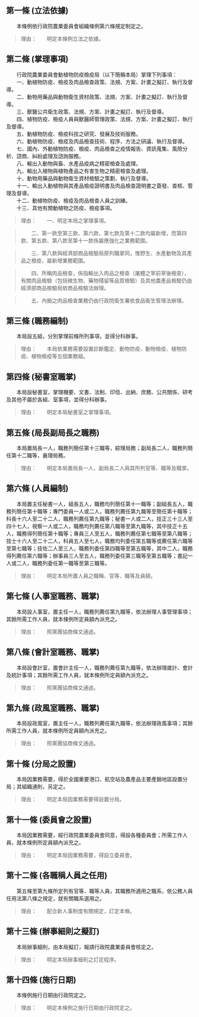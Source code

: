 第一條 (立法依據)
-----------------
　　本條例依行政院農業委員會組織條例第六條規定制定之。  
> 理由：　　明定本條例立法之依據。



第二條 (掌理事項)
-----------------
　　行政院農業委員會動植物防疫檢疫局（以下簡稱本局）掌理下列事項：  
　　一、動植物防疫、檢疫及肉品檢查政策、法規、方案、計畫之擬訂、執行及督導。  
　　二、動物用藥品與動物衛生資材政策、法規、方案、計畫之擬訂、執行及督導。  
　　三、獸醫公共衛生政策、法規、方案、計畫之擬訂、執行及督導。  
　　四、植物防疫、檢疫人員與獸醫師管理政策、法規、方案、計畫之擬訂、執行及督導。  
　　五、動植物防疫、檢疫科技之研究、發展及技術服務。  
　　六、動植物防疫、檢疫及肉品檢查技術、程序、方法之研議、執行及督導。  
　　七、國內、外動植物防疫、檢疫、肉品檢查之疫情報告、資訊蒐集、風險分析、諮商、糾紛處理及諮詢服務。  
　　八、輸出入動物與畜、水產品疫病之精密檢查及處理。  
　　九、輸出入植物與植物產品之有害生物之精密檢查及處理。  
　　十、動物用藥品與動物衛生資材檢驗之策劃、執行及督導。  
　　十一、輸出入動植物與其產品檢疫證明書及肉品檢查證明書之簽發、查核、管理及督導。  
　　十二、動植物防疫、檢疫及肉品檢查人員之訓練。  
　　十三、其他有關動植物之防疫、檢疫事項。  
> 理由：　　一、明定本局之掌理事項。

> 　　二、第一款至第三款、第六款、第七款及第十二款均屬新增，而第四款、第五款、第八款至第十一款係屬應強化之業務範圍。

> 　　三、第八款與經濟部商品檢驗局原列職掌同，惟野生、水產動物及其產品之檢疫，屬新增業務範圍。

> 　　四、所稱肉品檢查，係指輸出入肉品之檢查（屠體之宰前宰後檢查），有關肉品檢驗（包括微生物、藥物殘留等品質檢驗）及其他農產品檢驗仍由經濟部商品檢驗局依商品檢驗法辦理。

> 　　五、內銷之肉品檢查業務仍由行政院衛生署依食品衛生管理法辦理。



第三條 (職務編制)
-----------------
　　本局設五組，分別掌理前條所列事項，並得分科辦事。  
> 理由：　　本局依業務需要設置診斷鑑定、動物防疫、動物檢疫、植物防疫、植物檢疫等五個業務組。



第四條 (秘書室職掌)
-------------------
　　本局設秘書室，掌理機要、文書、法制、印信、出納、庶務、公共關係、研考及其他不屬於各組、室事項，並得分科辦事。  
> 理由：　　明定本局秘書室之掌理事項。



第五條 (局長副局長之職務)
-------------------------
　　本局置局長一人，職務列簡任第十三職等，綜理局務；副局長二人，職務列簡任第十二職等，襄理局務。  
> 理由：　　明定本局置局長一人、副局長二人與其所列官等、職等及職掌。



第六條 (人員編制)
-----------------
　　本局置主任秘書一人，組長五人，職務均列簡任第十一職等；副組長五人，職務列簡任第十職等；專門委員一人或二人，職務列薦任第九職等至簡任第十職等；科長十六人至二十二人，職務列薦任第九職等；秘書一人或二人，技正三十三人至四十七人，視察一人或二人，職務均列薦任第八職等至第九職等，其中技正十五人，職務得列簡任第十職等；專員三人至五人，職務列薦任第七職等至第八職等；技士十六人至二十二人，科員五人至七人，職務均列委任第五職等或薦任第六職等至第七職等；技佐二人至三人，職務列委任第四職等至第五職等，其中二人，職務得列薦任第六職等；辦事員三人至五人，職務列委任第三職等至第五職等；書記一人或二人，職務列委任第一職等至第三職等。  
> 理由：　　明定本局所置人員之職稱、官等、職等及員額。



第七條 (人事室職務、職掌)
-------------------------
　　本局設人事室，置主任一人，職務列薦任第九職等，依法辦理人事管理事項；其餘所需工作人員，就本條例所定員額內派充之。  
> 理由：　　照黨團協商條文通過。



第八條 (會計室職務、職掌)
-------------------------
　　本局設會計室，置會計主任一人，職務列薦任第九職等，依法辦理歲計、會計及統計事項；其餘所需工作人員，就本條例所定員額內派充之。  
> 理由：　　照黨團協商條文通過。



第九條 (政風室職務、職掌)
-------------------------
　　本局設政風室，置主任一人，職務列薦任第九職等，依法辦理政風事項；其餘所需工作人員，就本條例所定員額內派充之。  
> 理由：　　照黨團協商條文通過。



第十條 (分局之設置)
-------------------
　　本局因業務需要，得於全國重要港口、航空站及農產品主要產銷地區設置分局；其組織通則，另定之。  
> 理由：　　明定本局因業務需要得設置分局。



第十一條 (委員會之設置)
-----------------------
　　本局因業務需要，經行政院農業委員會同意，得設各種委員會；所需工作人員，就本條例所定員額內派充之。  
> 理由：　　明定本局因業務需要，得設立委員會。



第十二條 (各職稱人員之任用)
---------------------------
　　第五條至第九條所定列有官等、職等人員，其職務所適用之職系，依公務人員任用法第八條之規定，就有關職系選用之。  
> 理由：　　配合新人事制度有關規定，訂定本條。



第十三條 (辦事細則之擬訂)
-------------------------
　　本局辦事細則，由本局擬訂，報請行政院農業委員會核定之。  
> 理由：　　明定本局辦事細則之訂定程序。



第十四條 (施行日期)
-------------------
　　本條例施行日期由行政院定之。  
> 理由：　　明定本條例之施行日期由行政院定之。